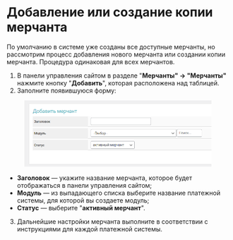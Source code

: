 # Добавление или создание копии мерчанта

По умолчанию в системе уже созданы все доступные мерчанты, но рассмотрим процесс добавления нового мерчанта или создании копии мерчанта. Процедура одинаковая для всех мерчантов.

1. В панели управления сайтом в разделе "**Мерчанты" → "Мерчанты"** нажмите кнопку "**Добавить**", которая расположена над таблицей.
2. Заполните появившуюся форму:

<figure><img src="../../../.gitbook/assets/image (1102).png" alt=""><figcaption></figcaption></figure>

* **Заголовок** — укажите название мерчанта, которое будет отображаться в панели управления сайтом;
* **Модуль** — из выпадающего списка выберите название платежной системы, для которой вы создаете модуль;
* **Статус** — выберите "**активный мерчант**".

3. Дальнейшие настройки мерчанта выполните в соответствии с инструкциями для каждой  платежной системы.
